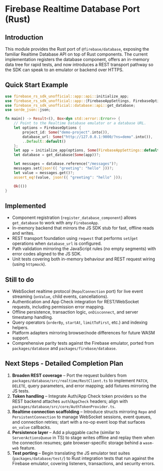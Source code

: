 # Firebase Realtime Database Port (Rust)

## Introduction
This module provides the Rust port of `@firebase/database`, exposing the familiar
Realtime Database API on top of Rust components. The current implementation
registers the database component, offers an in-memory data tree for rapid tests,
and now introduces a REST transport pathway so the SDK can speak to an emulator
or backend over HTTPS.

## Quick Start Example
```rust
use firebase_rs_sdk_unofficial::app::api::initialize_app;
use firebase_rs_sdk_unofficial::app::{FirebaseAppSettings, FirebaseOptions};
use firebase_rs_sdk_unofficial::database::api::get_database;
use serde_json::json;

fn main() -> Result<(), Box<dyn std::error::Error>> {
    // Point to the Realtime Database emulator or a database URL.
    let options = FirebaseOptions {
        project_id: Some("demo-project".into()),
        database_url: Some("http://127.0.0.1:9000/?ns=demo".into()),
        ..Default::default()
    };
    let app = initialize_app(options, Some(FirebaseAppSettings::default()))?;
    let database = get_database(Some(app))?;

    let messages = database.reference("/messages")?;
    messages.set(json!({ "greeting": "hello" }))?;
    let value = messages.get()?;
    assert_eq!(value, json!({ "greeting": "hello" }));

    Ok(())
}
```

## Implemented
- Component registration (`register_database_component`) allows `get_database` to work with any `FirebaseApp`.
- In-memory backend that mirrors the JS SDK stub for fast, offline reads and writes.
- REST transport foundation using `reqwest` that performs `set`/`get` operations when `database_url` is configured.
- Path validation mirroring the JavaScript rules (no empty segments) with error codes aligned to the JS SDK.
- Unit tests covering both in-memory behaviour and REST request wiring (using `httpmock`).

## Still to do
- WebSocket realtime protocol (`Repo`/`Connection` port) for live event streaming (`onValue`, child events, cancellations).
- Authentication and App Check integration for REST/WebSocket requests, including permission error mapping.
- Offline persistence, transaction logic, `onDisconnect`, and server timestamp handling.
- Query operators (`orderBy`, `startAt`, `limitToFirst`, etc.) and indexing helpers.
- Platform adapters mirroring browser/node differences for future WASM support.
- Comprehensive parity tests against the Firebase emulator, ported from `packages/database` and `packages/firebase/database`.

## Next Steps - Detailed Completion Plan
1. **Broaden REST coverage** – Port the request builders from `packages/database/src/realtime/RestClient.ts` to implement `PATCH`, `DELETE`, query parameters, and error mapping; add fixtures mirroring the JS tests.
2. **Token handling** – Integrate Auth/App Check token providers so the REST backend attaches `auth`/`AppCheck` headers; align with `packages/database/src/core/AuthTokenProvider.ts`.
3. **Realtime connection scaffolding** – Introduce structs mirroring `Repo` and `PersistentConnection` to manage WebSocket sessions, event queues, and connection retries; start with a no-op event loop that surfaces `on_value` callbacks.
4. **Persistence layer** – Add a pluggable cache (similar to `ServerActionsQueue` in TS) to stage writes offline and replay them when the connection resumes; gate browser-specific storage behind a `wasm-web` feature.
5. **Test porting** – Begin translating the JS emulator test suites (`packages/database/test/`) to Rust integration tests that run against the Firebase emulator, covering listeners, transactions, and security errors.
